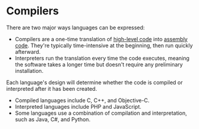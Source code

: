 
# Compilers

There are two major ways languages can be expressed:

- Compilers are a one-time translation of [high-level code](computers-programming-basics.md) into [assembly code](computers-programming-assembly.md). They're typically time-intensive at the beginning, then run quickly afterward.
- Interpreters run the translation every time the code executes, meaning the software takes a longer time but doesn't require any preliminary installation.

Each language's design will determine whether the code is compiled or interpreted after it has been created.

- Compiled languages include C, C++, and Objective-C.
- Interpreted languages include PHP and JavaScript.
- Some languages use a combination of compilation and interpretation, such as Java, C#, and Python.
